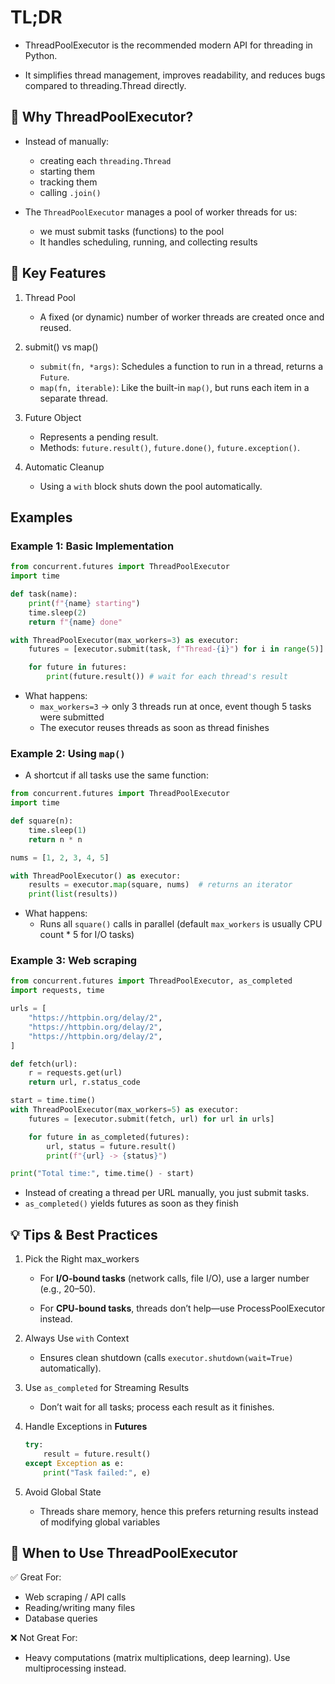 # TL;DR

- ThreadPoolExecutor is the recommended modern API for threading in Python.

- It simplifies thread management, improves readability, and reduces bugs compared to threading.Thread directly.


## 🚀 Why ThreadPoolExecutor?

- Instead of manually:
    - creating each `threading.Thread`
    - starting them
    - tracking them
    - calling `.join()`

- The `ThreadPoolExecutor` manages a pool of worker threads for us:
    - we must submit tasks (functions) to the pool
    - It handles scheduling, running, and collecting results


## 🔑 Key Features

1. Thread Pool
    - A fixed (or dynamic) number of worker threads are created once and reused.

2. submit() vs map()

    - `submit(fn, *args)`: Schedules a function to run in a thread, returns a `Future`.
    - `map(fn, iterable)`: Like the built-in `map()`, but runs each item in a separate thread.

3. Future Object

    - Represents a pending result.
    - Methods: `future.result()`, `future.done()`, `future.exception()`.

4. Automatic Cleanup
    - Using a `with` block shuts down the pool automatically.


## Examples


### Example 1: Basic Implementation

```python
from concurrent.futures import ThreadPoolExecutor
import time

def task(name):
    print(f"{name} starting")
    time.sleep(2)
    return f"{name} done"

with ThreadPoolExecutor(max_workers=3) as executor:
    futures = [executor.submit(task, f"Thread-{i}") for i in range(5)]

    for future in futures:
        print(future.result()) # wait for each thread's result
```

- What happens:
    - `max_workers=3` -> only 3 threads run at once, event though 5 tasks were submitted
    - The executor reuses threads as soon as thread finishes


### Example 2: Using `map()`

- A shortcut if all tasks use the same function:

```python
from concurrent.futures import ThreadPoolExecutor
import time

def square(n):
    time.sleep(1)
    return n * n

nums = [1, 2, 3, 4, 5]

with ThreadPoolExecutor() as executor:
    results = executor.map(square, nums)  # returns an iterator
    print(list(results))
```

- What happens:
    - Runs all `square()` calls in parallel (default `max_workers` is usually CPU count * 5 for I/O tasks)

### Example 3: Web scraping

```python
from concurrent.futures import ThreadPoolExecutor, as_completed
import requests, time

urls = [
    "https://httpbin.org/delay/2",
    "https://httpbin.org/delay/2",
    "https://httpbin.org/delay/2",
]

def fetch(url):
    r = requests.get(url)
    return url, r.status_code

start = time.time()
with ThreadPoolExecutor(max_workers=5) as executor:
    futures = [executor.submit(fetch, url) for url in urls]

    for future in as_completed(futures):
        url, status = future.result()
        print(f"{url} -> {status}")

print("Total time:", time.time() - start)
```

- Instead of creating a thread per URL manually, you just submit tasks.
- `as_completed()` yields futures as soon as they finish

## 💡 Tips & Best Practices

1. Pick the Right max_workers

    - For **I/O-bound tasks** (network calls, file I/O), use a larger number (e.g., 20–50).

    - For **CPU-bound tasks**, threads don’t help—use ProcessPoolExecutor instead.

2. Always Use `with` Context

    - Ensures clean shutdown (calls `executor.shutdown(wait=True)` automatically).

3. Use `as_completed` for Streaming Results

    - Don’t wait for all tasks; process each result as it finishes.

4. Handle Exceptions in **Futures**

    ```python
    try:
        result = future.result()
    except Exception as e:
        print("Task failed:", e)
    ```

5. Avoid Global State

    - Threads share memory, hence this prefers returning results instead of modifying global variables

## 🏁 When to Use ThreadPoolExecutor

✅ Great For:

- Web scraping / API calls
- Reading/writing many files
- Database queries

❌ Not Great For:

- Heavy computations (matrix multiplications, deep learning). Use multiprocessing instead.